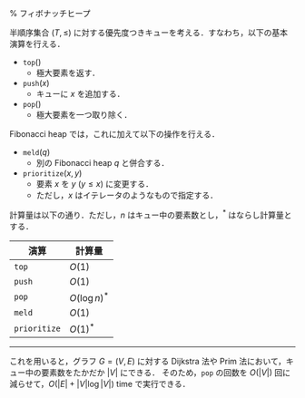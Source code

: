 % フィボナッチヒープ

半順序集合 $(T, \le)$ に対する優先度つきキューを考える．すなわち，以下の基本演算を行える．

- $\mathtt{top}()$
  - 極大要素を返す．
- $\mathtt{push}(x)$
  - キューに $x$ を追加する．
- $\mathtt{pop}()$
  - 極大要素を一つ取り除く．

Fibonacci heap では，これに加えて以下の操作を行える．

- $\mathtt{meld}(q)$
  - 別の Fibonacci heap $q$ と併合する．
- $\mathtt{prioritize}(x, y)$
  - 要素 $x$ を $y$ ($y \le x$) に変更する．
  - ただし，$x$ はイテレータのようなもので指定する．

計算量は以下の通り．ただし，$n$ はキュー中の要素数とし，${}^*$ はならし計算量とする．

| 演算 | 計算量 |
| --- | --- |
| `top` | $O(1)$ |
| `push` | $O(1)$ |
| `pop` | $O(\log n)^*$ |
| `meld` | $O(1)$ |
| `prioritize` | $O(1)^*$ |

---

これを用いると，グラフ $G = (V, E)$ に対する Dijkstra 法や Prim 法において，キュー中の要素数をたかだか $|V|$ にできる．
そのため，`pop` の回数を $O(|V|)$ 回に減らせて，$O(|E|+|V|\log|V|)$ time で実行できる．
